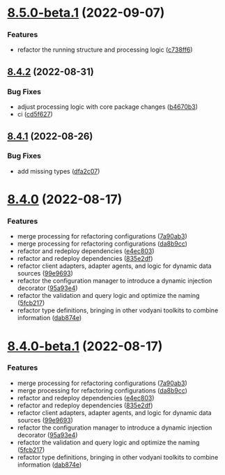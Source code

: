 # [8.5.0-beta.1](https://github.com/vodyani/ark/compare/v8.4.2...v8.5.0-beta.1) (2022-09-07)


### Features

* refactor the running structure and processing logic ([c738ff6](https://github.com/vodyani/ark/commit/c738ff66a3546aa9e2d317008479e9deebf9a4bd))

## [8.4.2](https://github.com/vodyani/ark/compare/v8.4.1...v8.4.2) (2022-08-31)


### Bug Fixes

* adjust processing logic with core package changes ([b4670b3](https://github.com/vodyani/ark/commit/b4670b37e143ede4cb6672d7ea41cdd23a202310))
* ci ([cd5f627](https://github.com/vodyani/ark/commit/cd5f6276b634c772b5248a6e6d9df9de3a5addea))

## [8.4.1](https://github.com/vodyani/ark/compare/v8.4.0...v8.4.1) (2022-08-26)


### Bug Fixes

* add missing types ([dfa2c07](https://github.com/vodyani/ark/commit/dfa2c0714416ddd717351304d48372da9d9c8e96))

# [8.4.0](https://github.com/vodyani/ark/compare/v8.3.3...v8.4.0) (2022-08-17)


### Features

* merge processing for refactoring configurations ([7a90ab3](https://github.com/vodyani/ark/commit/7a90ab3eadd6aa1c8600fda9a2e808e601f5b13e))
* merge processing for refactoring configurations ([da8b9cc](https://github.com/vodyani/ark/commit/da8b9cc77fc42e166ca410b7e3ef3f25217c6351))
* refactor and redeploy dependencies ([e4ec803](https://github.com/vodyani/ark/commit/e4ec803e4a5302963c5d7393545cf8203693ca80))
* refactor and redeploy dependencies ([835e2df](https://github.com/vodyani/ark/commit/835e2df46545da0138acd99e5060d009cb775c1e))
* refactor client adapters, adapter agents, and logic for dynamic data sources ([99e9693](https://github.com/vodyani/ark/commit/99e9693e1d81f5c529e86baaca914d75670713be))
* refactor the configuration manager to introduce a dynamic injection decorator ([95a93e4](https://github.com/vodyani/ark/commit/95a93e4824076fe0c6bac3a56a3745ec42c8f712))
* refactor the validation and query logic and optimize the naming ([5fcb217](https://github.com/vodyani/ark/commit/5fcb2175ec86ec9d4b79844bf3887d9cc3310b9f))
* refactor type definitions, bringing in other vodyani toolkits to combine information ([dab874e](https://github.com/vodyani/ark/commit/dab874e8be58ba08470e777970cdbd8558d42b59))

# [8.4.0-beta.1](https://github.com/vodyani/ark/compare/v8.3.3...v8.4.0-beta.1) (2022-08-17)


### Features

* merge processing for refactoring configurations ([7a90ab3](https://github.com/vodyani/ark/commit/7a90ab3eadd6aa1c8600fda9a2e808e601f5b13e))
* merge processing for refactoring configurations ([da8b9cc](https://github.com/vodyani/ark/commit/da8b9cc77fc42e166ca410b7e3ef3f25217c6351))
* refactor and redeploy dependencies ([e4ec803](https://github.com/vodyani/ark/commit/e4ec803e4a5302963c5d7393545cf8203693ca80))
* refactor and redeploy dependencies ([835e2df](https://github.com/vodyani/ark/commit/835e2df46545da0138acd99e5060d009cb775c1e))
* refactor client adapters, adapter agents, and logic for dynamic data sources ([99e9693](https://github.com/vodyani/ark/commit/99e9693e1d81f5c529e86baaca914d75670713be))
* refactor the configuration manager to introduce a dynamic injection decorator ([95a93e4](https://github.com/vodyani/ark/commit/95a93e4824076fe0c6bac3a56a3745ec42c8f712))
* refactor the validation and query logic and optimize the naming ([5fcb217](https://github.com/vodyani/ark/commit/5fcb2175ec86ec9d4b79844bf3887d9cc3310b9f))
* refactor type definitions, bringing in other vodyani toolkits to combine information ([dab874e](https://github.com/vodyani/ark/commit/dab874e8be58ba08470e777970cdbd8558d42b59))
